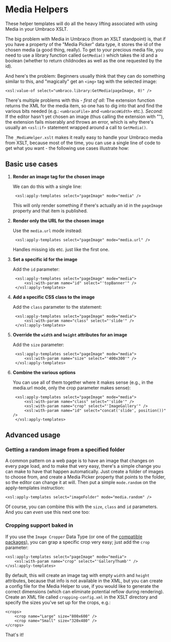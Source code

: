 # Media Helpers

These helper templates will do all the heavy lifting associated with using Media in your Umbraco XSLT.

The big problem with Media in Umbraco (from an XSLT standpoint) is, that if you have a property of the "Media Picker" data type,
it stores the id of the chosen media (a good thing, really). To get to your precious media file, you need to use a library function
called `GetMedia()` which takes the id and a boolean (whether to return childnodes as well as the one requested by the id).

And here's the problem: Beginners usually think that they can do something similar to this, and "magically" get an `<img>` tag with the
selected image:

	<xsl:value-of select="umbraco.library:GetMedia(pageImage, 0)" />

There's multiple problems with this - *first of all:* The extension function returns the XML for the media item, so one has to dig
into that and find the various bits needed (e.g.: `<umbracoFile>` and `<umbracoWidth>` etc.). *Second:* If the editor hasn't yet chosen
an image (thus calling the extension with ""), the extension fails miserably and throws an error, which is why there's usually an 
`<xsl:if>` statement wrapped around a call to `GetMedia()`.

The `_MediaHelper.xslt` makes it really easy to handle your Umbraco media from XSLT, because most of the time, you can use a single
line of code to get what you want - the following use cases illustrate how:


## Basic use cases

1. **Render an image tag for the chosen image**

	We can do this with a single line:

		<xsl:apply-templates select="pageImage" mode="media" />
	
	This will only render something if there's actually an id in the `pageImage` property
	and that item is published.

1. **Render only the URL for the chosen image**

	Use the `media.url` mode instead:

		<xsl:apply-templates select="pageImage" mode="media.url" />
		
	Handles missing ids etc. just like the first one. 

1. **Set a specific id for the image**

	Add the `id` parameter:

		<xsl:apply-templates select="pageImage" mode="media">
			<xsl:with-param name="id" select="'topBanner'" />
		</xsl:apply-templates>
	
1. **Add a specific CSS class to the image**

	Add the `class` parameter to the statement:

		<xsl:apply-templates select="pageImage" mode="media">
			<xsl:with-param name="class" select="'slide'" />
		</xsl:apply-templates>

1. **Override the `width` and `height` attributes for an image**

	Add the `size` parameter:
	
		<xsl:apply-templates select="pageImage" mode="media">
			<xsl:with-param name="size" select="'400x300'" />
		</xsl:apply-templates>

1. **Combine the various options**

	You can use all of them together where it makes sense (e.g., in the media.url mode,
	only the crop parameter makes sense):
	
		<xsl:apply-templates select="pageImage" mode="media">
			<xsl:with-param name="class" select="'slide'" />
			<xsl:with-param name="crop" select="'ImageGallery'" />
			<xsl:with-param name="id" select="concat('slide', position())" />
		</xsl:apply-templates>
	
## Advanced usage

### Getting a random image from a specified folder

A common pattern on a web page is to have an image that changes on every page load, and to make that very easy,
there's a simple change you can make to have that happen automatically. Just create a folder of images to choose
from, and create a Media Picker property that points to the folder, so the editor can change it at will. Then put
a simple `mode.random` on the apply-templates instruction:

	<xsl:apply-templates select="imageFolder" mode="media.random" />
	
Of course, you can combine this with the `size`, `class` and `id` parameters. And you can *even* use this next one too: 

### Cropping support baked in

If you use the `Image Cropper` Data Type (or one of the [compatible packages][DAMP]), you can grap a specific crop very easy;
just add the `crop` parameter:

	<xsl:apply-templates select="pageImage" mode="media">
		<xsl:with-param name="crop" select="'GalleryThumb'" />
	</xsl:apply-templates>

By default, this will create an image tag with empty `width` and `height` attributes, because that info is not available in the XML,
but you can create a config file for the Media Helper to use, if you would like to generate the correct dimensions (which can
eliminate potential reflow during rendering). Create an XML file called `cropping-config.xml` in the XSLT directory and specify the sizes you've set up for the crops, e.g.:

	<crops>
		<crop name="Large" size="800x600" />
		<crop name="Small" size="320x480" />
	</crops>

That's it!


[DAMP]: http://our.umbraco.org/projects/backoffice-extensions/digibiz-advanced-media-picker	

